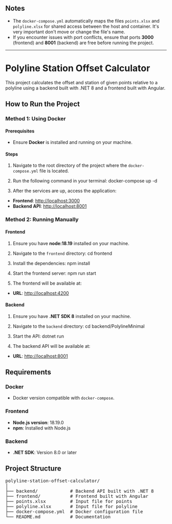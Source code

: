 ## Notes

- The `docker-compose.yml` automatically maps the files `points.xlsx` and `polyline.xlsx` for shared access between the host and container. It's very important don't move or change the file's name.
- If you encounter issues with port conflicts, ensure that ports **3000** (frontend) and **8001** (backend) are free before running the project.

---

# Polyline Station Offset Calculator

This project calculates the offset and station of given points relative to a polyline using a backend built with .NET 8 and a frontend built with Angular.

## How to Run the Project

### Method 1: Using Docker

#### Prerequisites
- Ensure **Docker** is installed and running on your machine.

#### Steps
1. Navigate to the root directory of the project where the `docker-compose.yml` file is located.
2. Run the following command in your terminal: docker-compose up -d

3. After the services are up, access the application:
- **Frontend**: [http://localhost:3000](http://localhost:3000)
- **Backend API**: [http://localhost:8001](http://localhost:8001)

### Method 2: Running Manually

#### Frontend
1. Ensure you have **node:18.19** installed on your machine.
1. Navigate to the `frontend` directory:
cd frontend

2. Install the dependencies:
npm install

3. Start the frontend server:
npm run start

4. The frontend will be available at:
- **URL**: [http://localhost:4200](http://localhost:4200)

#### Backend
1. Ensure you have **.NET SDK 8** installed on your machine.

2. Navigate to the `backend` directory:
cd backend/PolylineMinimal

3. Start the API:
dotnet run

4. The backend API will be available at:
- **URL**: [http://localhost:8001](http://localhost:8001)

## Requirements

### Docker
- Docker version compatible with `docker-compose`.

### Frontend
- **Node.js version**: 18.19.0
- **npm**: Installed with Node.js

### Backend
- **.NET SDK**: Version 8.0 or later

## Project Structure

<pre>
polyline-station-offset-calculator/
│
├── backend/            # Backend API built with .NET 8
├── frontend/           # Frontend built with Angular
├── points.xlsx         # Input file for points
├── polyline.xlsx       # Input file for polyline
├── docker-compose.yml  # Docker configuration file
└── README.md           # Documentation
</pre>

